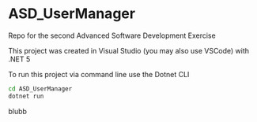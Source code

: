 # ASD_UserManager
Repo for the second Advanced Software Development Exercise

This project was created in Visual Studio (you may also use VSCode) with .NET 5

To run this project via command line use the Dotnet CLI 
```bash
cd ASD_UserManager
dotnet run
```
blubb
